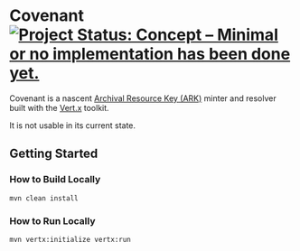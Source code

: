 # Covenant <br>[![Project Status: Concept – Minimal or no implementation has been done yet.](https://www.repostatus.org/badges/latest/concept.svg)](https://www.repostatus.org/#concept)

Covenant is a nascent [Archival Resource Key (ARK)](https://arks.org/) minter and resolver built with the [Vert.x](https://vertx.io/) toolkit.

It is not usable in its current state.

## Getting Started

### How to Build Locally

    mvn clean install

### How to Run Locally

    mvn vertx:initialize vertx:run
